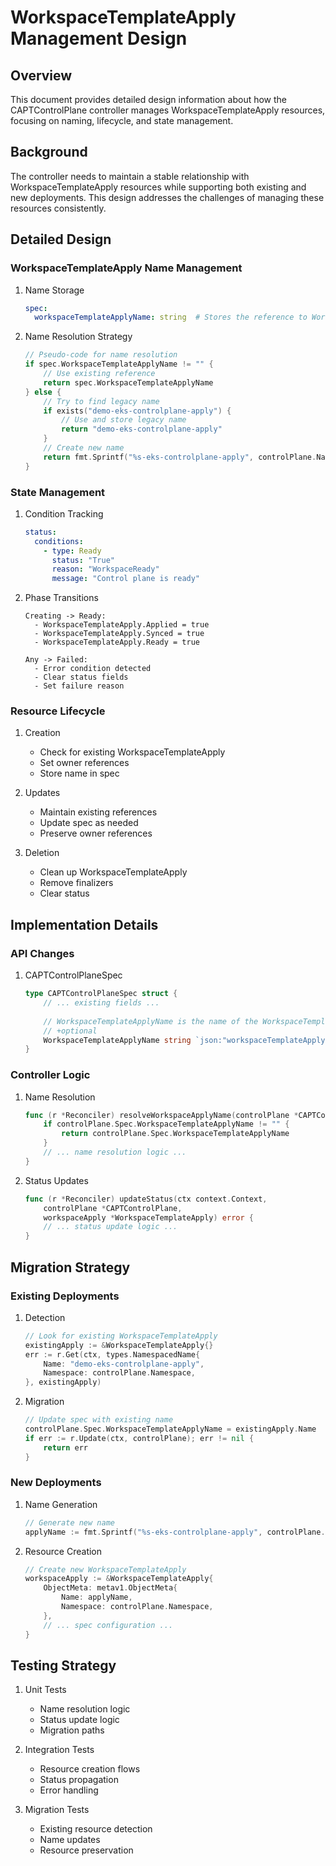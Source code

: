# WorkspaceTemplateApply Management Design

## Overview

This document provides detailed design information about how the CAPTControlPlane controller manages WorkspaceTemplateApply resources, focusing on naming, lifecycle, and state management.

## Background

The controller needs to maintain a stable relationship with WorkspaceTemplateApply resources while supporting both existing and new deployments. This design addresses the challenges of managing these resources consistently.

## Detailed Design

### WorkspaceTemplateApply Name Management

1. Name Storage
   ```yaml
   spec:
     workspaceTemplateApplyName: string  # Stores the reference to WorkspaceTemplateApply
   ```

2. Name Resolution Strategy
   ```go
   // Pseudo-code for name resolution
   if spec.WorkspaceTemplateApplyName != "" {
       // Use existing reference
       return spec.WorkspaceTemplateApplyName
   } else {
       // Try to find legacy name
       if exists("demo-eks-controlplane-apply") {
           // Use and store legacy name
           return "demo-eks-controlplane-apply"
       }
       // Create new name
       return fmt.Sprintf("%s-eks-controlplane-apply", controlPlane.Name)
   }
   ```

### State Management

1. Condition Tracking
   ```yaml
   status:
     conditions:
       - type: Ready
         status: "True"
         reason: "WorkspaceReady"
         message: "Control plane is ready"
   ```

2. Phase Transitions
   ```
   Creating -> Ready:
     - WorkspaceTemplateApply.Applied = true
     - WorkspaceTemplateApply.Synced = true
     - WorkspaceTemplateApply.Ready = true
   
   Any -> Failed:
     - Error condition detected
     - Clear status fields
     - Set failure reason
   ```

### Resource Lifecycle

1. Creation
   - Check for existing WorkspaceTemplateApply
   - Set owner references
   - Store name in spec

2. Updates
   - Maintain existing references
   - Update spec as needed
   - Preserve owner references

3. Deletion
   - Clean up WorkspaceTemplateApply
   - Remove finalizers
   - Clear status

## Implementation Details

### API Changes

1. CAPTControlPlaneSpec
   ```go
   type CAPTControlPlaneSpec struct {
       // ... existing fields ...
       
       // WorkspaceTemplateApplyName is the name of the WorkspaceTemplateApply
       // +optional
       WorkspaceTemplateApplyName string `json:"workspaceTemplateApplyName,omitempty"`
   }
   ```

### Controller Logic

1. Name Resolution
   ```go
   func (r *Reconciler) resolveWorkspaceApplyName(controlPlane *CAPTControlPlane) string {
       if controlPlane.Spec.WorkspaceTemplateApplyName != "" {
           return controlPlane.Spec.WorkspaceTemplateApplyName
       }
       // ... name resolution logic ...
   }
   ```

2. Status Updates
   ```go
   func (r *Reconciler) updateStatus(ctx context.Context, 
       controlPlane *CAPTControlPlane,
       workspaceApply *WorkspaceTemplateApply) error {
       // ... status update logic ...
   }
   ```

## Migration Strategy

### Existing Deployments

1. Detection
   ```go
   // Look for existing WorkspaceTemplateApply
   existingApply := &WorkspaceTemplateApply{}
   err := r.Get(ctx, types.NamespacedName{
       Name: "demo-eks-controlplane-apply",
       Namespace: controlPlane.Namespace,
   }, existingApply)
   ```

2. Migration
   ```go
   // Update spec with existing name
   controlPlane.Spec.WorkspaceTemplateApplyName = existingApply.Name
   if err := r.Update(ctx, controlPlane); err != nil {
       return err
   }
   ```

### New Deployments

1. Name Generation
   ```go
   // Generate new name
   applyName := fmt.Sprintf("%s-eks-controlplane-apply", controlPlane.Name)
   ```

2. Resource Creation
   ```go
   // Create new WorkspaceTemplateApply
   workspaceApply := &WorkspaceTemplateApply{
       ObjectMeta: metav1.ObjectMeta{
           Name: applyName,
           Namespace: controlPlane.Namespace,
       },
       // ... spec configuration ...
   }
   ```

## Testing Strategy

1. Unit Tests
   - Name resolution logic
   - Status update logic
   - Migration paths

2. Integration Tests
   - Resource creation flows
   - Status propagation
   - Error handling

3. Migration Tests
   - Existing resource detection
   - Name updates
   - Resource preservation
